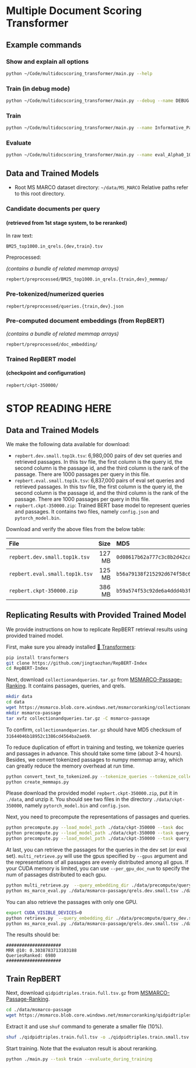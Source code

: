 # Multiple Document Scoring Transformer

## Example commands

### Show and explain all options
```bash
python ~/Code/multidocscoring_transformer/main.py --help
```

### Train (in debug mode)

```bash
python ~/Code/multidocscoring_transformer/main.py --debug --name DEBUG --task train --output_dir path/to/Experiments --embedding_memmap_dir ~/data/MS_MARCO/repbert/representations/doc_embedding --tokenized_dir ~/data/MS_MARCO/repbert/preprocessed --msmarco_dir ~/data/MS_MARCO --train_candidates_path ~/data/MS_MARCO/repbert/preprocessed/BM25_top1000.in_qrels.train_memmap --eval_candidates_path ~/data/MS_MARCO/repbert/preprocessed/BM25_top1000.in_qrels.dev_memmap --records_file MDST_records.xls --data_num_workers 0 --train_limit_size 256 --logging_steps 2 --num_candidates 30 --num_inbatch_neg 30 --load_collection_to_memory
```

### Train

```bash
python ~/Code/multidocscoring_transformer/main.py --name Informative_ParamValue3 --task train --output_dir path/to/Experiments --embedding_memmap_dir ~/data/MS_MARCO/repbert/representations/doc_embedding --tokenized_dir ~/data/MS_MARCO/repbert/preprocessed --msmarco_dir ~/data/MS_MARCO --train_candidates_path ~/data/MS_MARCO/repbert/preprocessed/BM25_top1000.in_qrels.train_memmap --eval_candidates_path ~/data/MS_MARCO/repbert/preprocessed/BM25_top1000.in_qrels.dev_memmap --records_file MDST_records.xls --data_num_workers 0 --num_candidates 30 --num_inbatch_neg 30 --load_collection_to_memory
```

### Evaluate

```bash
python ~/Code/multidocscoring_transformer/main.py --name eval_Alpha0_100bm100rnd_lr1e-5w10000fr0.9  --no_timestamp --task dev --output_dir ~/data/gzerveas/MultidocScoringTr/Experiments --embedding_memmap_dir ~/data/MS_MARCO/repbert/representations/doc_embedding --tokenized_dir ~/data/MS_MARCO/repbert/preprocessed --msmarco_dir ~/data/MS_MARCO --train_candidates_path ~/data/MS_MARCO/repbert/preprocessed/BM25_top1000.in_qrels.train_memmap --eval_candidates_path ~/data/MS_MARCO/repbert/preprocessed/BM25_top1000.in_qrels.dev_memmap --records_file ~/data/gzerveas/MultidocScoringTr/MDST_records.xls --data_num_workers 0  --load_collection_to_memory --load_model ~/data/gzerveas/MultidocScoringTr/Experiments/Alpha0_100bm100rnd_lr1e-5w10000fr1_2021-02-14_21-10-45_wD9/checkpoints/model_best.pth
```

## Data and Trained Models

- Root MS MARCO dataset directory: `~/data/MS_MARCO`
Relative paths refer to this root directory.
  
### Candidate documents per query
#### (retrieved from 1st stage system, to be reranked)
In raw text:

`BM25_top1000.in_qrels.{dev,train}.tsv`

Preprocessed:

_(contains a bundle of related memmap arrays)_

`repbert/preprocessed/BM25_top1000.in_qrels.{train,dev}_memmap/`

### Pre-tokenized/numerized queries

`repbert/preprocessed/queries.{train,dev}.json`

### Pre-computed document embeddings (from RepBERT)
_(contains a bundle of related memmap arrays)_

`repbert/preprocessed/doc_embedding/`

### Trained RepBERT model
#### (checkpoint and configurration)

`repbert/ckpt-350000/`


# STOP READING HERE
## Data and Trained Models

We make the following data available for download:

+ `repbert.dev.small.top1k.tsv`: 6,980,000 pairs of dev set queries and retrieved passages. In this tsv file, the first column is the query id, the second column is the passage id, and the third column is the rank of the passage. There are 1000 passages per query in this file.
+ `repbert.eval.small.top1k.tsv`: 6,837,000 pairs of eval set queries and retrieved passages. In this tsv file, the first column is the query id, the second column is the passage id, and the third column is the rank of the passage. There are 1000 passages per query in this file.
+ `repbert.ckpt-350000.zip`: Trained BERT base model to represent queries and passages. It contains two files, namely `config.json` and `pytorch_model.bin`.

Download and verify the above files from the below table:

File | Size | MD5 | Download
:----|-----:|:----|:-----
`repbert.dev.small.top1k.tsv` | 127 MB | `0d08617b62a777c3c8b2d42ca5e89a8e` | [[Google Drive](https://drive.google.com/file/d/1MrrwDmTZOiFx3qjfPxi4lDSdQk1tR5C6/view?usp=sharing)]
`repbert.eval.small.top1k.tsv` | 125 MB | `b56a79138f215292d674f58c694d5206` | [[Google Drive](https://drive.google.com/file/d/1twRGEJZFZc4zYa75q8UFEz9ZS2oh0oyE/view?usp=sharing)]
`repbert.ckpt-350000.zip` | 386 MB| `b59a574f53c92de6a4ddd4b3fbef784a` | [[Google Drive](https://drive.google.com/file/d/1xhwy_nvRWSNyJ2V7uP3FC5zVwj1Xmylv/view?usp=sharing)] 


## Replicating Results with Provided Trained Model

We provide instructions on how to replicate RepBERT retrieval results using provided trained model.

First, make sure you already installed [🤗 Transformers](https://github.com/huggingface/transformers):

```bash
pip install transformers
git clone https://github.com/jingtaozhan/RepBERT-Index
cd RepBERT-Index
```

Next, download `collectionandqueries.tar.gz` from [MSMARCO-Passage-Ranking](https://github.com/microsoft/MSMARCO-Passage-Ranking). It contains passages, queries, and qrels.

```bash
mkdir data
cd data
wget https://msmarco.blob.core.windows.net/msmarcoranking/collectionandqueries.tar.gz
mkdir msmarco-passage
tar xvfz collectionandqueries.tar.gz -C msmarco-passage
```

To confirm, `collectionandqueries.tar.gz` should have MD5 checksum of `31644046b18952c1386cd4564ba2ae69`.

To reduce duplication of effort in training and testing, we tokenize queries and passages in advance. This should take some time (about 3-4 hours). Besides, we convert tokenized passages to numpy memmap array, which can greatly reduce the memory overhead at run time.

```bash
python convert_text_to_tokenized.py --tokenize_queries --tokenize_collection
python create_memmaps.py
```

Please download the provided model `repbert.ckpt-350000.zip`, put it in `./data`, and unzip it. You should see two files in the directory `./data/ckpt-350000`, namely `pytorch_model.bin` and `config.json`.

Next, you need to precompute the representations of passages and queries. 

```bash
python precompute.py --load_model_path ./data/ckpt-350000 --task doc
python precompute.py --load_model_path ./data/ckpt-350000 --task query_dev.small
python precompute.py --load_model_path ./data/ckpt-350000 --task query_eval.small
```

At last, you can retrieve the passages for the queries in the dev set (or eval set). `multi_retrieve.py` will use the gpus specified by `--gpus` argument and the representations of all passages are evenly distributed among all gpus. If your CUDA memory is limited, you can use `--per_gpu_doc_num` to specify the num of passages distributed to each gpu. 

```bash
python multi_retrieve.py  --query_embedding_dir ./data/precompute/query_dev.small_embedding --output_path ./data/retrieve/repbert.dev.small.top1k.tsv --hit 1000 --gpus 0,1,2,3,4
python ms_marco_eval.py ./data/msmarco-passage/qrels.dev.small.tsv ./data/retrieve/repbert.dev.small.top1k.tsv
```

You can also retrieve the passages with only one GPU.

```bash
export CUDA_VISIBLE_DEVICES=0
python retrieve.py  --query_embedding_dir ./data/precompute/query_dev.small_embedding --output_path ./data/retrieve/repbert.dev.small.top1k.tsv --hit 1000 --per_gpu_doc_num 1800000
python ms_marco_eval.py ./data/msmarco-passage/qrels.dev.small.tsv ./data/retrieve/repbert.dev.small.top1k.tsv
```

The results should be:

```
#####################
MRR @10: 0.3038783713103188
QueriesRanked: 6980
#####################
```

## Train RepBERT

Next, download `qidpidtriples.train.full.tsv.gz` from [MSMARCO-Passage-Ranking](https://github.com/microsoft/MSMARCO-Passage-Ranking).

```bash
cd ./data/msmarco-passage
wget https://msmarco.blob.core.windows.net/msmarcoranking/qidpidtriples.train.full.tsv.gz
```

Extract it and use `shuf` command to generate a smaller file (10%).

```bash
shuf ./qidpidtriples.train.full.tsv -o ./qidpidtriples.train.small.tsv -n 26991900
```

Start training. Note that the evaluaton result is about reranking.

```bash
python ./main.py --task train --evaluate_during_training
```

